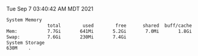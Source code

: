 Tue Sep  7 03:40:42 AM MDT 2021
```bash
System Memory
               total        used        free      shared  buff/cache   available
Mem:           7.7Gi       641Mi       5.2Gi       7.0Mi       1.8Gi       6.7Gi
Swap:          7.6Gi       230Mi       7.4Gi
System Storage
630M	.
```
